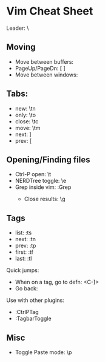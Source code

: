 Vim Cheat Sheet
===============

Leader: \

Moving
------
  - Move between buffers: <C-p> <C-n>
  -  PageUp/PageDn: [ ]
  - Move between windows: <C-h> <C-j> <C-k> <C-l>

Tabs:
-----
  - new: \tn
  - only: \to
  - close: \tc
  - move: \tm
  - next: \]
  - prev: \[

Opening/Finding files
---------------------
  - Ctrl-P open: \t
  - NERDTree toggle: \e
  - Grep inside vim: :Grep <search> <files>
    - Close results: \g

Tags
----
  - list:  :ts
  - next:  :tn
  - prev:  :tp
  - first: :tf
  - last:  :tl

Quick jumps:

  - When on a tag, go to defn: <C-]>
  - Go back: <C-t>

Use with other plugins:

  - :CtrlPTag
  - :TagbarToggle

Misc
----
  - Toggle Paste mode: \p
